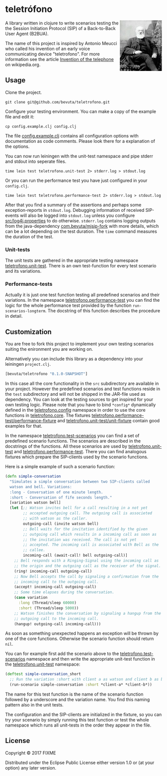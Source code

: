 # teletrófono

<img src="antonio_meucci.jpg"
 alt="Antonio Meucci" title="Antonio Meucci" align="right" />

A library written in clojure to write scenarios testing the the
Session Initiation Protocol (SIP) of a Back-to-Back User Agent
(B2BUA).

The name of this project is inspired by Antonio Meucci who called his
invention of an early voice communicating device "teletrofono". For
more information see the
article
[Invention of the telephone](https://en.wikipedia.org/wiki/Invention_of_the_telephone) on
wikipedia.org.

## Usage

Clone the project.

``` shell
git clone git@github.com/bevuta/teletrofono.git
```

Configure your testing environment. You can make a copy of the example
file and edit it:

``` shell
cp config.example.clj config.clj
```

The file [config.example.clj](config.example.clj) contains all
configuration options with documentation as code comments. Please look
there for a explanation of the options.

You can now run leiningen with the unit-test namespace and pipe stderr
and stdout into seperate files.

``` shell
time lein test teletrofono.unit-test 2> stderr.log > stdout.log
```

Or you can run the performance test you have just configured in your
`config.clj`.

``` shell
time lein test teletrofono.performance-test 2> stderr.log > stdout.log
```

After that you find a summary of the assertions and perhaps some
exception-reports in `stdout.log`. Debugging information of received
SIP-events will also be logged into `stdout.log` unless you
configure [src/log4j.properties](src/log4j.properties) to do
otherwise. `stderr.log` contains logging outputs from the
java-dependency
[com.bevuta/mjsip-fork](https://github.com/bevuta/MjSIP-fork) with
more details, which can be a lot depending on the test duration. The
`time` command measures the duration of the test.

### Unit-tests

The unit tests are gathered in the appropriate testing
namespace
[teletrofono.unit-test](test/teletrofono/unit_test.clj). There is an
own test-function for every test scenario and its variations.

### Performance-tests

Actually it is just one test function testing all predefined scenarios
and their variations. In the
namespace
[teletrofono.performance-test](test/teletrofono/performance_test.clj)
you can find the logic for the whole performance test provided by the
function `run-scenarios-longterm`. The docstring of this function
describes the procedure in detail.

## Customization

You are free to fork this project to implement your own testing
scenarios suiting the enironment you are working on.

Alternatively you can include this library as a dependency into your
leiningen `project.clj`.

``` clojure
[bevuta/teletrofono "0.1.0-SNAPSHOT"]
```

In this case all the core functionality in the `src` subdirectory are
available in your project. However the predefined scenarios and test
functions reside in the `test` subdirectory and will not be shipped in
the JAR-file used as dependency. You can look at the testing sources
to get inspired for your own testing logic. Please note that you have
to bind `*config*` dynamically defined in
the [teletrofono.config](src/teletrofono/config.clj#L10) namespace in
order to use the core functions
in [teletrofono.core](src/teletrofono/core.clj). The
fixtures
[teletrofono.performance-test/performance-fixture](test/teletrofono/performance_test.clj#L20) and
[teletrofono.unit-test/unit-fixture](test/teletrofono/unit_test.clj#L20) contain
good examples for that.

In the
namespace
[teletrofono.test-scenarios](test/teletrofono/test_scenarios.clj) you
can find a set of predefined scenario functions. The scenarios are
described in the docstrings of the functions. All these scenarios are
used by [teletrofono.unit-test](test/teletrofono/unit_test.clj)
and
[teletrofono.performance-test](test/teletrofono/performance_test.clj). There
you can find analogous fixtures which prepare the SIP-clients used by
the scenario functions.

Here is a simple example of such a scenario function:

``` clojure
(defn simple-conversation
  "Simulates a simple conversation between two SIP-clients called
  watson and bell. Variations:
  :long - Conversation of one minute length.
  :short - Conversation of fife seconds length."
  [variation watson bell]
  (let [;; Watson invites bell for a call resulting in a not yet
        ;; accepted outgoing call. The outgoing call is associeted
        ;; with watson as the caller.
        outgoing-call (invite watson bell)
        ;; Bell waits for the invitation identified by the given
        ;; outgoing call which results in a incoming call as soon as
        ;; the invitation was received. The call is not yet
        ;; accepted. The incoming call is associated with Bell as the
        ;; callee.
        incoming-call (await-call! bell outgoing-call)]
    ;; Bell responds with a Ringing-Signal using the incoming call as
    ;; the origin and the outgoing call as the receiver of the signal.
    (ring! incoming-call outgoing-call)
    ;; Now Bell accepts the call by signaling a confirmation from the
    ;; incoming call to the outgoing call.
    (accept! incoming-call outgoing-call)
    ;; Some time elapses during the conversation.
    (case variation
      :long (Thread/sleep 60000)
      :short (Thread/sleep 5000))
    ;; Watson finishes the conversation by signaling a hangup from the
    ;; outgoing call to the incoming call.
    (hangup! outgoing-call incoming-call)))
```

As soon as something unexpected happens an exception will be thrown by
one of the core functions. Otherwise the scenario function should
return `nil`.

You can for example first add the scenario above to
the [teletrofono.test-scenarios](test/teletrofono/test_scenarios.clj)
namespace and then write the appropriate unit-test function in
the [teletrofono.unit-test](test/teletrofono/unit_test.clj) namespace:

``` clojure
(deftest simple-conversation_short
  ;; Run the variation :short with client a as watson and client b as bell.
  (run-scenario simple-conversation :short *client-a* *client-b*))
```

The name for this test function is the name of the scenario function
followed by a underscore and the variation name. You find this naming
pattern also in the unit tests.

The configuration and the SIP-clients are initialized in the fixture,
so you can try your scenario by simply running this test function or
test the whole namespace which runs all unit-tests in the order they
appear in the file.

## License

Copyright © 2017 FIXME

Distributed under the Eclipse Public License either version 1.0 or (at
your option) any later version.
